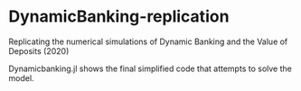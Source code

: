 # DynamicBanking-replication

Replicating the numerical simulations of Dynamic Banking and the Value of Deposits (2020)  

Dynamicbanking.jl shows the final simplified code that attempts to solve the model.
